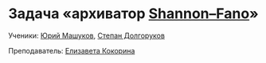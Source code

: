 # Задача «архиватор [Shannon–Fano](https://en.wikipedia.org/wiki/Shannon–Fano_coding)»

Ученики: [Юрий Машуков](https://github.com/mrKakushonok), [Степан Долгоруков](https://github.com/stepan-dolgorukov)

Преподаватель: [Елизавета Кокорина](https://github.com/jmbloodycon)